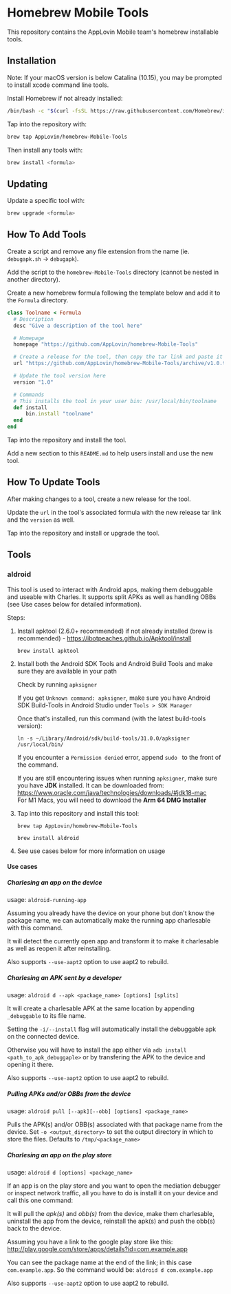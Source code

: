 # Homebrew Mobile Tools

This repository contains the AppLovin Mobile team's homebrew installable tools.

## Installation

Note: If your macOS version is below Catalina (10.15), you may be prompted to install xcode command line tools.

Install Homebrew if not already installed:

```bash
/bin/bash -c "$(curl -fsSL https://raw.githubusercontent.com/Homebrew/install/master/install.sh)"
```

Tap into the repository with:

```bash
brew tap AppLovin/homebrew-Mobile-Tools
```

Then install any tools with:

```bash
brew install <formula>
```

## Updating

Update a specific tool with:

```bash
brew upgrade <formula>
```

## How To Add Tools

Create a script and remove any file extension from the name (ie. `debugapk.sh` -> `debugapk`).

Add the script to the `homebrew-Mobile-Tools` directory (cannot be nested in another directory).

Create a new homebrew formula following the template below and add it to the `Formula` directory.

```rb
class Toolname < Formula
  # Description
  desc "Give a description of the tool here"

  # Homepage
  homepage "https://github.com/AppLovin/homebrew-Mobile-Tools"

  # Create a release for the tool, then copy the tar link and paste it here
  url "https://github.com/AppLovin/homebrew-Mobile-Tools/archive/v1.0.tar.gz"

  # Update the tool version here
  version "1.0"

  # Commands
  # This installs the tool in your user bin: /usr/local/bin/toolname
  def install
      bin.install "toolname"
  end
end
```

Tap into the repository and install the tool.

Add a new section to this `README.md` to help users install and use the new tool.

## How To Update Tools

After making changes to a tool, create a new release for the tool.

Update the `url` in the tool's associated formula with the new release tar link and the `version` as well.

Tap into the repository and install or upgrade the tool.

## Tools

### aldroid

This tool is used to interact with Android apps, making them debuggable and useable with Charles.
It supports split APKs as well as handling OBBs (see Use cases below for detailed information).

Steps:

1. Install apktool (2.6.0+ recommended) if not already installed (brew is recommended) - <https://ibotpeaches.github.io/Apktool/install>

    `brew install apktool`

2. Install both the Android SDK Tools and Android Build Tools and make sure they are available in your path

    Check by running `apksigner`
    
    If you get `Unknown command: apksigner`, make sure you have Android SDK Build-Tools in Android Studio under `Tools > SDK Manager`
    
    Once that's installed, run this command (with the latest build-tools version):
    
    `ln -s ~/Library/Android/sdk/build-tools/31.0.0/apksigner /usr/local/bin/`
    
    If you encounter a `Permission denied` error, append `sudo ` to the front of the command.
    
    If you are still encountering issues when running `apksigner`, make sure you have **JDK** installed. It can be downloaded from: <https://www.oracle.com/java/technologies/downloads/#jdk18-mac>  
    For M1 Macs, you will need to download the **Arm 64 DMG Installer**
    

3. Tap into this repository and install this tool:

    `brew tap AppLovin/homebrew-Mobile-Tools`

    `brew install aldroid`

4. See use cases below for more information on usage

#### Use cases

##### Charlesing an app on the device

usage: `aldroid-running-app`

Assuming you already have the device on your phone but don't know the package name, we can automatically make the running app charlesable with this command.

It will detect the currently open app and transform it to make it charlesable as well as reopen it after reinstalling.

Also supports `--use-aapt2` option to use aapt2 to rebuild.

##### Charlesing an APK sent by a developer

usage: `aldroid d --apk <package_name> [options] [splits]`

It will create a charlesable APK at the same location by appending `_debuggable` to its file name.

Setting the `-i/--install` flag will automatically install the debuggable apk on the connected device.

Otherwise you will have to install the app either via `adb install <path_to_apk_debuggaple>` or by transfering the APK to the device and opening it there.

Also supports `--use-aapt2` option to use aapt2 to rebuild.

##### Pulling APKs and/or OBBs from the device

usage: `aldroid pull [--apk][--obb] [options] <package_name>`

Pulls the APK(s) and/or OBB(s) associated with that package name from the device.
Set `-o <output_directory>` to set the output directory in which to store the files. Defaults to `/tmp/<package_name>`

##### Charlesing an app on the play store

usage: `aldroid d [options] <package_name>`

If an app is on the play store and you want to open the mediation debugger or inspect network traffic, all you have to do is install it on your device and call this one command:

It will pull the *apk(s)* and *obb(s)* from the device, make them charlesable, uninstall the app from the device, reinstall the apk(s) and push the obb(s) back to the device.

Assuming you have a link to the google play store like this: http://play.google.com/store/apps/details?id=com.example.app

You can see the package name at the end of the link; in this case `com.example.app`.
So the command would be: `aldroid d com.example.app`

Also supports `--use-aapt2` option to use aapt2 to rebuild.
